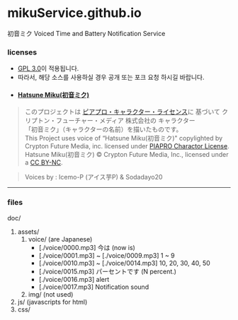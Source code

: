 # mikuService.github.io
初音ミク Voiced Time and Battery Notification Service

### licenses
- [GPL 3.0](http://www.gnu.org/licenses/gpl-3.0.html)이 적용됩니다.
- 따라서, 해당 소스를 사용하실 경우 공개 또는 포크 요청 하시길 바랍니다.
- #### [Hatsune Miku(初音ミク)](https://ja.wikipedia.org/wiki/初音ミク)
> このプロジェクトは [ピアプロ・キャラクター・ライセンス](https://piapro.jp/license/pcl/summary)に 基づいて クリプトン・フューチャー・メディア 株式会社の キャラクター<br>
 「初音ミク」（キャラクターの名前）を描いたものです。<br>
 This Project uses voice of “Hatsune Miku(初音ミク)" copylighted by Crypton Future Media, inc. licensed under [PIAPRO Charactor License](https://piapro.jp/license/pcl/summary).<br>
 Hatsune Miku(初音ミク) © Crypton Future Media, Inc., licensed under a [CC BY-NC](http://creativecommons.org/licenses/by-nc/3.0).

> Voices by : Icemo-P (アイス芋P) & Sodadayo20
---
### files
doc/
1. assets/
	1. voice/ (are Japanese)
		- [./voice/0000.mp3] 今は (now is)
		- [./voice/0001.mp3] ~ [./voice/0009.mp3] 1 ~ 9
		- [./voice/0010.mp3] ~ [./voice/0014.mp3] 10, 20, 30, 40, 50
		- [./voice/0015.mp3] パーセントです (N percent.)
		- [./voice/0016.mp3] alert
		- [./voice/0017.mp3] Notification sound
	2. img/ (not used)
2. js/ (javascripts for html)
3. css/
